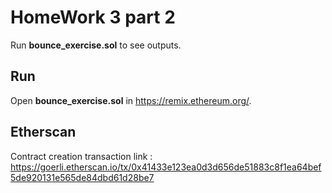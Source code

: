 
# HomeWork 3 part 2

Run **bounce_exercise.sol** to see outputs.


## Run

Open **bounce_exercise.sol** in https://remix.ethereum.org/.


## Etherscan

Contract creation transaction link : https://goerli.etherscan.io/tx/0x41433e123ea0d3d656de51883c8f1ea64bef5de920131e565de84dbd61d28be7

    